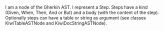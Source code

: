 I am a node of the Gherkin AST. I represent a Step. Steps have a kind (Given, When, Then, And or But) and a body (with the content of the step). Optionally steps can have a table or string as argument (see classes KiwiTableASTNode and KiwiDocStringASTNode).